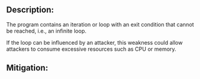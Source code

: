 ## Description:

The program contains an iteration or loop with an exit condition that cannot be reached, i.e., an infinite loop.

If the loop can be influenced by an attacker, this weakness could allow attackers to consume excessive resources such as CPU or memory.

## Mitigation:
